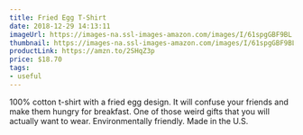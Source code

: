 ```yaml
---
title: Fried Egg T-Shirt
date: 2018-12-29 14:13:11
imageUrl: https://images-na.ssl-images-amazon.com/images/I/61spgGBF9BL._UX466_.jpg
thumbnail: https://images-na.ssl-images-amazon.com/images/I/61spgGBF9BL._SR600,315__.jpg
productLink: https://amzn.to/2SHqZ3p
price: $18.70
tags:
- useful
---
```

100% cotton t-shirt with a fried egg design. It will confuse your friends and make them hungry for breakfast. One of those weird gifts that you will actually want to wear. Environmentally friendly. Made in the U.S.
